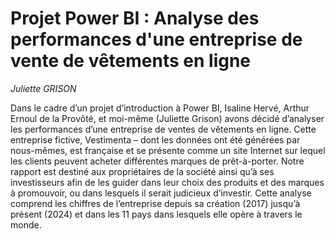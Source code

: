 # Projet Power BI : Analyse des performances d'une entreprise de vente de vêtements en ligne
_Juliette GRISON_

Dans le cadre d’un projet d’introduction à Power BI, Isaline Hervé, Arthur Ernoul de la Provôté, et moi-même (Juliette Grison) avons décidé d’analyser les performances d’une entreprise de ventes de vêtements en ligne. Cette entreprise fictive, Vestimenta – dont les données ont été générées par nous-mêmes, est française et se présente comme un site Internet sur lequel les clients peuvent acheter différentes marques de prêt-à-porter. Notre rapport est destiné aux propriétaires de la société ainsi qu’à ses investisseurs afin de les guider dans leur choix des produits et des marques à promouvoir, ou dans lesquels il serait judicieux d’investir. Cette analyse comprend les chiffres de l’entreprise depuis sa création (2017) jusqu’à présent (2024) et dans les 11 pays dans lesquels elle opère à travers le monde.
